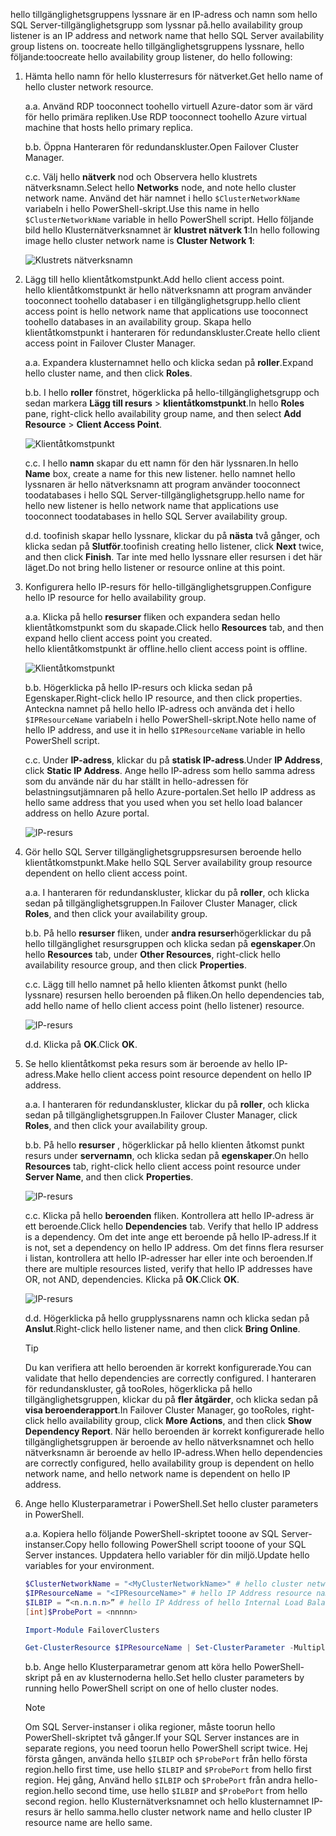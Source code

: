 <span data-ttu-id="71453-101">hello tillgänglighetsgruppens lyssnare är en IP-adress och namn som hello SQL Server-tillgänglighetsgrupp som lyssnar på.</span><span class="sxs-lookup"><span data-stu-id="71453-101">hello availability group listener is an IP address and network name that hello SQL Server availability group listens on.</span></span> <span data-ttu-id="71453-102">toocreate hello tillgänglighetsgruppens lyssnare, hello följande:</span><span class="sxs-lookup"><span data-stu-id="71453-102">toocreate hello availability group listener, do hello following:</span></span>

1. <span data-ttu-id="71453-103"><a name="getnet"></a>Hämta hello namn för hello klusterresurs för nätverket.</span><span class="sxs-lookup"><span data-stu-id="71453-103"><a name="getnet"></a>Get hello name of hello cluster network resource.</span></span>

    <span data-ttu-id="71453-104">a.</span><span class="sxs-lookup"><span data-stu-id="71453-104">a.</span></span> <span data-ttu-id="71453-105">Använd RDP tooconnect toohello virtuell Azure-dator som är värd för hello primära repliken.</span><span class="sxs-lookup"><span data-stu-id="71453-105">Use RDP tooconnect toohello Azure virtual machine that hosts hello primary replica.</span></span> 

    <span data-ttu-id="71453-106">b.</span><span class="sxs-lookup"><span data-stu-id="71453-106">b.</span></span> <span data-ttu-id="71453-107">Öppna Hanteraren för redundanskluster.</span><span class="sxs-lookup"><span data-stu-id="71453-107">Open Failover Cluster Manager.</span></span>

    <span data-ttu-id="71453-108">c.</span><span class="sxs-lookup"><span data-stu-id="71453-108">c.</span></span> <span data-ttu-id="71453-109">Välj hello **nätverk** nod och Observera hello klustrets nätverksnamn.</span><span class="sxs-lookup"><span data-stu-id="71453-109">Select hello **Networks** node, and note hello cluster network name.</span></span> <span data-ttu-id="71453-110">Använd det här namnet i hello `$ClusterNetworkName` variabeln i hello PowerShell-skript.</span><span class="sxs-lookup"><span data-stu-id="71453-110">Use this name in hello `$ClusterNetworkName` variable in hello PowerShell script.</span></span> <span data-ttu-id="71453-111">Hello följande bild hello Klusternätverksnamnet är **klustret nätverk 1**:</span><span class="sxs-lookup"><span data-stu-id="71453-111">In hello following image hello cluster network name is **Cluster Network 1**:</span></span>

   ![Klustrets nätverksnamn](./media/virtual-machines-ag-listener-configure/90-clusternetworkname.png)

2. <span data-ttu-id="71453-113"><a name="addcap"></a>Lägg till hello klientåtkomstpunkt.</span><span class="sxs-lookup"><span data-stu-id="71453-113"><a name="addcap"></a>Add hello client access point.</span></span>  
    <span data-ttu-id="71453-114">hello klientåtkomstpunkt är hello nätverksnamn att program använder tooconnect toohello databaser i en tillgänglighetsgrupp.</span><span class="sxs-lookup"><span data-stu-id="71453-114">hello client access point is hello network name that applications use tooconnect toohello databases in an availability group.</span></span> <span data-ttu-id="71453-115">Skapa hello klientåtkomstpunkt i hanteraren för redundanskluster.</span><span class="sxs-lookup"><span data-stu-id="71453-115">Create hello client access point in Failover Cluster Manager.</span></span>

    <span data-ttu-id="71453-116">a.</span><span class="sxs-lookup"><span data-stu-id="71453-116">a.</span></span> <span data-ttu-id="71453-117">Expandera klusternamnet hello och klicka sedan på **roller**.</span><span class="sxs-lookup"><span data-stu-id="71453-117">Expand hello cluster name, and then click **Roles**.</span></span>

    <span data-ttu-id="71453-118">b.</span><span class="sxs-lookup"><span data-stu-id="71453-118">b.</span></span> <span data-ttu-id="71453-119">I hello **roller** fönstret, högerklicka på hello-tillgänglighetsgrupp och sedan markera **Lägg till resurs** > **klientåtkomstpunkt**.</span><span class="sxs-lookup"><span data-stu-id="71453-119">In hello **Roles** pane, right-click hello availability group name, and then select **Add Resource** > **Client Access Point**.</span></span>

   ![Klientåtkomstpunkt](./media/virtual-machines-ag-listener-configure/92-addclientaccesspoint.png)

    <span data-ttu-id="71453-121">c.</span><span class="sxs-lookup"><span data-stu-id="71453-121">c.</span></span> <span data-ttu-id="71453-122">I hello **namn** skapar du ett namn för den här lyssnaren.</span><span class="sxs-lookup"><span data-stu-id="71453-122">In hello **Name** box, create a name for this new listener.</span></span> 
   <span data-ttu-id="71453-123">hello namnet hello lyssnaren är hello nätverksnamn att program använder tooconnect toodatabases i hello SQL Server-tillgänglighetsgrupp.</span><span class="sxs-lookup"><span data-stu-id="71453-123">hello name for hello new listener is hello network name that applications use tooconnect toodatabases in hello SQL Server availability group.</span></span>
   
    <span data-ttu-id="71453-124">d.</span><span class="sxs-lookup"><span data-stu-id="71453-124">d.</span></span> <span data-ttu-id="71453-125">toofinish skapar hello lyssnare, klickar du på **nästa** två gånger, och klicka sedan på **Slutför**.</span><span class="sxs-lookup"><span data-stu-id="71453-125">toofinish creating hello listener, click **Next** twice, and then click **Finish**.</span></span> <span data-ttu-id="71453-126">Tar inte med hello lyssnare eller resursen i det här läget.</span><span class="sxs-lookup"><span data-stu-id="71453-126">Do not bring hello listener or resource online at this point.</span></span>

3. <span data-ttu-id="71453-127"><a name="congroup"></a>Konfigurera hello IP-resurs för hello-tillgänglighetsgruppen.</span><span class="sxs-lookup"><span data-stu-id="71453-127"><a name="congroup"></a>Configure hello IP resource for hello availability group.</span></span>

    <span data-ttu-id="71453-128">a.</span><span class="sxs-lookup"><span data-stu-id="71453-128">a.</span></span> <span data-ttu-id="71453-129">Klicka på hello **resurser** fliken och expandera sedan hello klientåtkomstpunkt som du skapade.</span><span class="sxs-lookup"><span data-stu-id="71453-129">Click hello **Resources** tab, and then expand hello client access point you created.</span></span>  
    <span data-ttu-id="71453-130">hello klientåtkomstpunkt är offline.</span><span class="sxs-lookup"><span data-stu-id="71453-130">hello client access point is offline.</span></span>

   ![Klientåtkomstpunkt](./media/virtual-machines-ag-listener-configure/94-newclientaccesspoint.png) 

    <span data-ttu-id="71453-132">b.</span><span class="sxs-lookup"><span data-stu-id="71453-132">b.</span></span> <span data-ttu-id="71453-133">Högerklicka på hello IP-resurs och klicka sedan på Egenskaper.</span><span class="sxs-lookup"><span data-stu-id="71453-133">Right-click hello IP resource, and then click properties.</span></span> <span data-ttu-id="71453-134">Anteckna namnet på hello hello IP-adress och använda det i hello `$IPResourceName` variabeln i hello PowerShell-skript.</span><span class="sxs-lookup"><span data-stu-id="71453-134">Note hello name of hello IP address, and use it in hello `$IPResourceName` variable in hello PowerShell script.</span></span>

    <span data-ttu-id="71453-135">c.</span><span class="sxs-lookup"><span data-stu-id="71453-135">c.</span></span> <span data-ttu-id="71453-136">Under **IP-adress**, klickar du på **statisk IP-adress**.</span><span class="sxs-lookup"><span data-stu-id="71453-136">Under **IP Address**, click **Static IP Address**.</span></span> <span data-ttu-id="71453-137">Ange hello IP-adress som hello samma adress som du använde när du har ställt in hello-adressen för belastningsutjämnaren på hello Azure-portalen.</span><span class="sxs-lookup"><span data-stu-id="71453-137">Set hello IP address as hello same address that you used when you set hello load balancer address on hello Azure portal.</span></span>

   ![IP-resurs](./media/virtual-machines-ag-listener-configure/96-ipresource.png) 

    <!-----------------------I don't see this option on server 2016
    1. Disable NetBIOS for this address and click **OK**. Repeat this step for each IP resource if your solution spans multiple Azure VNets. 
    ------------------------->

4. <span data-ttu-id="71453-139"><a name = "dependencyGroup"></a>Gör hello SQL Server tillgänglighetsgruppsresursen beroende hello klientåtkomstpunkt.</span><span class="sxs-lookup"><span data-stu-id="71453-139"><a name = "dependencyGroup"></a>Make hello SQL Server availability group resource dependent on hello client access point.</span></span>

    <span data-ttu-id="71453-140">a.</span><span class="sxs-lookup"><span data-stu-id="71453-140">a.</span></span> <span data-ttu-id="71453-141">I hanteraren för redundanskluster, klickar du på **roller**, och klicka sedan på tillgänglighetsgruppen.</span><span class="sxs-lookup"><span data-stu-id="71453-141">In Failover Cluster Manager, click **Roles**, and then click your availability group.</span></span>

    <span data-ttu-id="71453-142">b.</span><span class="sxs-lookup"><span data-stu-id="71453-142">b.</span></span> <span data-ttu-id="71453-143">På hello **resurser** fliken, under **andra resurser**högerklickar du på hello tillgänglighet resursgruppen och klicka sedan på **egenskaper**.</span><span class="sxs-lookup"><span data-stu-id="71453-143">On hello **Resources** tab, under **Other Resources**, right-click hello availability resource group, and then click **Properties**.</span></span> 

    <span data-ttu-id="71453-144">c.</span><span class="sxs-lookup"><span data-stu-id="71453-144">c.</span></span> <span data-ttu-id="71453-145">Lägg till hello namnet på hello klienten åtkomst punkt (hello lyssnare) resursen hello beroenden på fliken.</span><span class="sxs-lookup"><span data-stu-id="71453-145">On hello dependencies tab, add hello name of hello client access point (hello listener) resource.</span></span>

   ![IP-resurs](./media/virtual-machines-ag-listener-configure/97-propertiesdependencies.png) 

    <span data-ttu-id="71453-147">d.</span><span class="sxs-lookup"><span data-stu-id="71453-147">d.</span></span> <span data-ttu-id="71453-148">Klicka på **OK**.</span><span class="sxs-lookup"><span data-stu-id="71453-148">Click **OK**.</span></span>

5. <span data-ttu-id="71453-149"><a name="listname"></a>Se hello klientåtkomst peka resurs som är beroende av hello IP-adress.</span><span class="sxs-lookup"><span data-stu-id="71453-149"><a name="listname"></a>Make hello client access point resource dependent on hello IP address.</span></span>

    <span data-ttu-id="71453-150">a.</span><span class="sxs-lookup"><span data-stu-id="71453-150">a.</span></span> <span data-ttu-id="71453-151">I hanteraren för redundanskluster, klickar du på **roller**, och klicka sedan på tillgänglighetsgruppen.</span><span class="sxs-lookup"><span data-stu-id="71453-151">In Failover Cluster Manager, click **Roles**, and then click your availability group.</span></span> 

    <span data-ttu-id="71453-152">b.</span><span class="sxs-lookup"><span data-stu-id="71453-152">b.</span></span> <span data-ttu-id="71453-153">På hello **resurser** , högerklickar på hello klienten åtkomst punkt resurs under **servernamn**, och klicka sedan på **egenskaper**.</span><span class="sxs-lookup"><span data-stu-id="71453-153">On hello **Resources** tab, right-click hello client access point resource under **Server Name**, and then click **Properties**.</span></span> 

   ![IP-resurs](./media/virtual-machines-ag-listener-configure/98-dependencies.png) 

    <span data-ttu-id="71453-155">c.</span><span class="sxs-lookup"><span data-stu-id="71453-155">c.</span></span> <span data-ttu-id="71453-156">Klicka på hello **beroenden** fliken. Kontrollera att hello IP-adress är ett beroende.</span><span class="sxs-lookup"><span data-stu-id="71453-156">Click hello **Dependencies** tab. Verify that hello IP address is a dependency.</span></span> <span data-ttu-id="71453-157">Om det inte ange ett beroende på hello IP-adress.</span><span class="sxs-lookup"><span data-stu-id="71453-157">If it is not, set a dependency on hello IP address.</span></span> <span data-ttu-id="71453-158">Om det finns flera resurser i listan, kontrollera att hello IP-adresser har eller inte och beroenden.</span><span class="sxs-lookup"><span data-stu-id="71453-158">If there are multiple resources listed, verify that hello IP addresses have OR, not AND, dependencies.</span></span> <span data-ttu-id="71453-159">Klicka på **OK**.</span><span class="sxs-lookup"><span data-stu-id="71453-159">Click **OK**.</span></span> 

   ![IP-resurs](./media/virtual-machines-ag-listener-configure/98-propertiesdependencies.png) 

    <span data-ttu-id="71453-161">d.</span><span class="sxs-lookup"><span data-stu-id="71453-161">d.</span></span> <span data-ttu-id="71453-162">Högerklicka på hello grupplyssnarens namn och klicka sedan på **Anslut**.</span><span class="sxs-lookup"><span data-stu-id="71453-162">Right-click hello listener name, and then click **Bring Online**.</span></span> 

    >[!TIP]
    ><span data-ttu-id="71453-163">Du kan verifiera att hello beroenden är korrekt konfigurerade.</span><span class="sxs-lookup"><span data-stu-id="71453-163">You can validate that hello dependencies are correctly configured.</span></span> <span data-ttu-id="71453-164">I hanteraren för redundanskluster, gå tooRoles, högerklicka på hello tillgänglighetsgruppen, klickar du på **fler åtgärder**, och klicka sedan på **visa beroenderapport**.</span><span class="sxs-lookup"><span data-stu-id="71453-164">In Failover Cluster Manager, go tooRoles, right-click hello availability group, click **More Actions**, and then click  **Show Dependency Report**.</span></span> <span data-ttu-id="71453-165">När hello beroenden är korrekt konfigurerade hello tillgänglighetsgruppen är beroende av hello nätverksnamnet och hello nätverksnamn är beroende av hello IP-adress.</span><span class="sxs-lookup"><span data-stu-id="71453-165">When hello dependencies are correctly configured, hello availability group is dependent on hello network name, and hello network name is dependent on hello IP address.</span></span> 


6. <span data-ttu-id="71453-166"><a name="setparam"></a>Ange hello Klusterparametrar i PowerShell.</span><span class="sxs-lookup"><span data-stu-id="71453-166"><a name="setparam"></a>Set hello cluster parameters in PowerShell.</span></span>
    
    <span data-ttu-id="71453-167">a.</span><span class="sxs-lookup"><span data-stu-id="71453-167">a.</span></span> <span data-ttu-id="71453-168">Kopiera hello följande PowerShell-skriptet tooone av SQL Server-instanser.</span><span class="sxs-lookup"><span data-stu-id="71453-168">Copy hello following PowerShell script tooone of your SQL Server instances.</span></span> <span data-ttu-id="71453-169">Uppdatera hello variabler för din miljö.</span><span class="sxs-lookup"><span data-stu-id="71453-169">Update hello variables for your environment.</span></span>     
    
    ```PowerShell
    $ClusterNetworkName = "<MyClusterNetworkName>" # hello cluster network name (Use Get-ClusterNetwork on Windows Server 2012 of higher toofind hello name)
    $IPResourceName = "<IPResourceName>" # hello IP Address resource name
    $ILBIP = “<n.n.n.n>” # hello IP Address of hello Internal Load Balancer (ILB). This is hello static IP address for hello load balancer you configured in hello Azure portal.
    [int]$ProbePort = <nnnnn>
    
    Import-Module FailoverClusters
    
    Get-ClusterResource $IPResourceName | Set-ClusterParameter -Multiple @{"Address"="$ILBIP";"ProbePort"=$ProbePort;"SubnetMask"="255.255.255.255";"Network"="$ClusterNetworkName";"EnableDhcp"=0}
    ```

    <span data-ttu-id="71453-170">b.</span><span class="sxs-lookup"><span data-stu-id="71453-170">b.</span></span> <span data-ttu-id="71453-171">Ange hello Klusterparametrar genom att köra hello PowerShell-skript på en av klusternoderna hello.</span><span class="sxs-lookup"><span data-stu-id="71453-171">Set hello cluster parameters by running hello PowerShell script on one of hello cluster nodes.</span></span>  

    > [!NOTE]
    > <span data-ttu-id="71453-172">Om SQL Server-instanser i olika regioner, måste toorun hello PowerShell-skriptet två gånger.</span><span class="sxs-lookup"><span data-stu-id="71453-172">If your SQL Server instances are in separate regions, you need toorun hello PowerShell script twice.</span></span> <span data-ttu-id="71453-173">Hej första gången, använda hello `$ILBIP` och `$ProbePort` från hello första region.</span><span class="sxs-lookup"><span data-stu-id="71453-173">hello first time, use hello `$ILBIP` and `$ProbePort` from hello first region.</span></span> <span data-ttu-id="71453-174">Hej gång, Använd hello `$ILBIP` och `$ProbePort` från andra hello-region.</span><span class="sxs-lookup"><span data-stu-id="71453-174">hello second time, use hello `$ILBIP` and `$ProbePort` from hello second region.</span></span> <span data-ttu-id="71453-175">hello Klusternätverksnamnet och hello klusternamnet IP-resurs är hello samma.</span><span class="sxs-lookup"><span data-stu-id="71453-175">hello cluster network name and hello cluster IP resource name are hello same.</span></span> 
